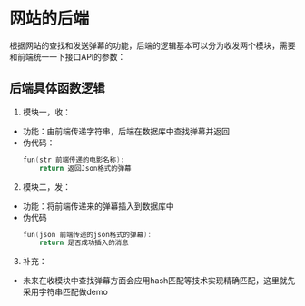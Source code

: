 # 网站的后端

根据网站的查找和发送弹幕的功能，后端的逻辑基本可以分为收发两个模块，需要和前端统一一下接口API的参数：

## 后端具体函数逻辑

1. 模块一，收：
  - 功能：由前端传递字符串，后端在数据库中查找弹幕并返回
  - 伪代码：
    ```go
    fun(str 前端传递的电影名称):
        return 返回Json格式的弹幕
    ```
2. 模块二，发：
  - 功能：将前端传递来的弹幕插入到数据库中
  - 伪代码
    ```go
    fun(json 前端传递的json格式的弹幕):
        return 是否成功插入的消息
    ```
3. 补充：
  - 未来在收模块中查找弹幕方面会应用hash匹配等技术实现精确匹配，这里就先采用字符串匹配做demo